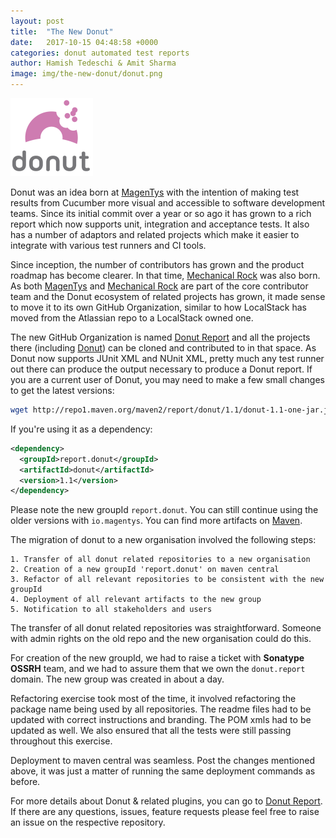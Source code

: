 ```yaml
---
layout: post
title:  "The New Donut"
date:   2017-10-15 04:48:58 +0000
categories: donut automated test reports
author: Hamish Tedeschi & Amit Sharma
image: img/the-new-donut/donut.png
---
```


![We Love Donuts](/img/the-new-donut/donut.png)

Donut was an idea born at [MagenTys](https://magentys.io/) with the intention of making test results from Cucumber more visual and accessible to software development teams. Since its initial commit over a year or so ago it has grown to a rich report which now supports unit, integration and acceptance tests. It also has a number of adaptors and related projects which make it easier to integrate with various test runners and CI tools.

Since inception, the number of contributors has grown and the product roadmap has become clearer. In that time, [Mechanical Rock](https://www.mechanicalrock.io/) was also born. As both [MagenTys](https://magentys.io/) and [Mechanical Rock](https://www.mechanicalrock.io/) are part of the core contributor team and the Donut ecosystem of related projects has grown, it made sense to move it to its own GitHub Organization, similar to how LocalStack has moved from the Atlassian repo to a LocalStack owned one.

The new GitHub Organization is named [Donut Report](https://github.com/DonutReport) and all the projects there (including [Donut](https://github.com/DonutReport/donut)) can be cloned and contributed to in that space. As Donut now supports JUnit XML and NUnit XML, pretty much any test runner out there can produce the output necessary to produce a Donut report. If you are a current user of Donut, you may need to make a few small changes to get the latest versions:

```bash
wget http://repo1.maven.org/maven2/report/donut/1.1/donut-1.1-one-jar.jar
```

If you're using it as a dependency:

```xml
<dependency>
  <groupId>report.donut</groupId>
  <artifactId>donut</artifactId>
  <version>1.1</version>
</dependency>
```

Please note the new groupId `report.donut`. You can still continue using the older versions with `io.magentys`. You can find more artifacts on [Maven](https://mvnrepository.com/artifact/report.donut).

The migration of donut to a new organisation involved the following steps:

    1. Transfer of all donut related repositories to a new organisation
    2. Creation of a new groupId 'report.donut' on maven central
    3. Refactor of all relevant repositories to be consistent with the new groupId
    4. Deployment of all relevant artifacts to the new group
    5. Notification to all stakeholders and users

The transfer of all donut related repositories was straightforward. Someone with admin rights on the old repo and the new organisation could do this.

For creation of the new groupId, we had to raise a ticket with **Sonatype OSSRH** team, and we had to assure them that we own the `donut.report` domain.
The new group was created in about a day.

Refactoring exercise took most of the time, it involved refactoring the package name being used by all repositories. The readme files had to be updated with correct instructions
and branding. The POM xmls had to be updated as well. We also ensured that all the tests were still passing throughout this exercise.

Deployment to maven central was seamless. Post the changes mentioned above, it was just a matter of running the same deployment commands as before.

For more details about Donut & related plugins, you can go to [Donut Report](https://github.com/DonutReport). If there are any questions, issues, feature requests
please feel free to raise an issue on the respective repository.
